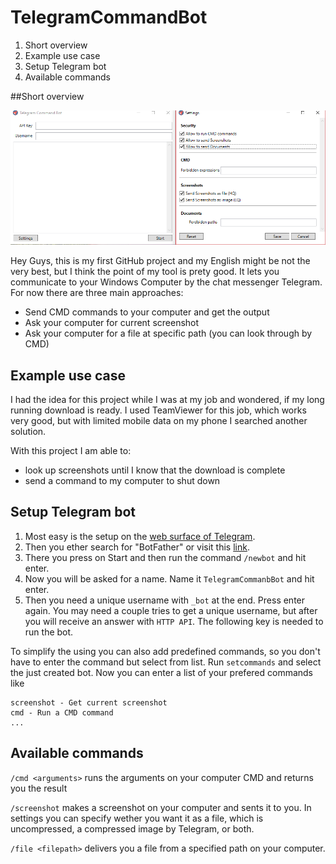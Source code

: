 # TelegramCommandBot
1. Short overview
2. Example use case
3. Setup Telegram bot
4. Available commands

##Short overview

![alt tag](https://github.com/Yarmolaev/TelegramCommandBot/blob/develop/2016-08-27%2019_33_03-.png)

Hey Guys,
this is my first GitHub project and my English might be not the very best, but I think the point of my tool is prety good. It lets you communicate to your Windows Computer by the chat messenger Telegram. 
For now there are three main approaches:
- Send CMD commands to your computer and get the output
- Ask your computer for current screenshot
- Ask your computer for a file at specific path (you can look through by CMD)

## Example use case
I had the idea for this project while I was at my job and wondered, if my long running download is ready. I used TeamViewer for this job, which works very good, but with limited mobile data on my phone I searched another solution.

With this project I am able to:

- look up screenshots until I know that the download is complete
- send a command to my computer to shut down

## Setup Telegram bot
1. Most easy is the setup on the [web surface of Telegram](https://web.telegram.org). 
2. Then you ether search for "BotFather" or visit this [link](https://web.telegram.org/#/im?p=@BotFather).
3. There you press on Start and then run the command `/newbot` and hit enter.
4. Now you will be asked for a name. Name it `TelegramCommanbBot` and hit enter.
5. Then you need a unique username with `_bot` at the end. Press enter again. You may need a couple tries to get a unique username, but after you will receive an answer with `HTTP API`. The following key is needed to run the bot.


To simplify the using you can also add predefined commands, so you don't have to enter the command but select from list. Run `setcommands` and select the just created bot. Now you can enter a list of your prefered commands like
```
screenshot - Get current screenshot
cmd - Run a CMD command
...
```

## Available commands
`/cmd <arguments>` runs the arguments on your computer CMD and returns you the result

`/screenshot` makes a screenshot on your computer and sents it to you. In settings you can specify wether you want it as a file, which is uncompressed, a compressed image by Telegram, or both.

`/file <filepath>` delivers you a file from a specified path on your computer.
